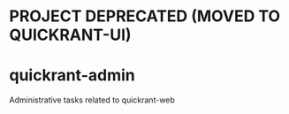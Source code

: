 # PROJECT DEPRECATED (MOVED TO QUICKRANT-UI)

quickrant-admin
===============

Administrative tasks related to quickrant-web
